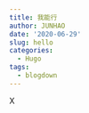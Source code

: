 ```yaml
---
title: 我能行
author: JUNHAO
date: '2020-06-29'
slug: hello
categories:
  - Hugo
tags:
  - blogdown
---
```

  X